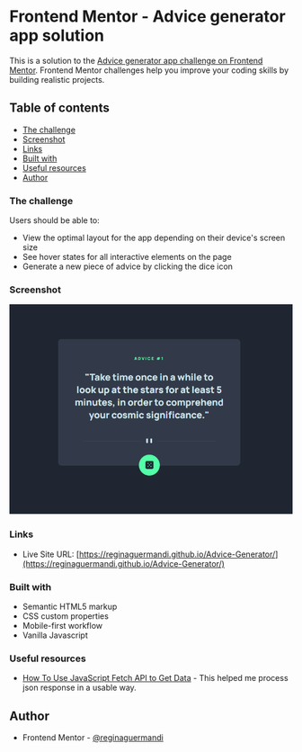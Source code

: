 # Frontend Mentor - Advice generator app solution

This is a solution to the [Advice generator app challenge on Frontend Mentor](https://www.frontendmentor.io/challenges/advice-generator-app-QdUG-13db). Frontend Mentor challenges help you improve your coding skills by building realistic projects.

## Table of contents

  - [The challenge](#the-challenge)
  - [Screenshot](#screenshot)
  - [Links](#links)
  - [Built with](#built-with)
  - [Useful resources](#useful-resources)
  - [Author](#author)


### The challenge

Users should be able to:

- View the optimal layout for the app depending on their device's screen size
- See hover states for all interactive elements on the page
- Generate a new piece of advice by clicking the dice icon

### Screenshot

![Initial State](./images/initial-state.png)

### Links

- Live Site URL: [https://reginaguermandi.github.io/Advice-Generator/](https://reginaguermandi.github.io/Advice-Generator/)

### Built with

- Semantic HTML5 markup
- CSS custom properties
- Mobile-first workflow
- Vanilla Javascript

### Useful resources

- [How To Use JavaScript Fetch API to Get Data](https://www.digitalocean.com/community/tutorials/how-to-use-the-javascript-fetch-api-to-get-data) - This helped me process json response in a usable way.

## Author

- Frontend Mentor - [@reginaguermandi](https://www.frontendmentor.io/profile/reginaguermandi)
